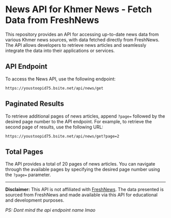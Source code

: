 # News API for Khmer News - Fetch Data from FreshNews

This repository provides an API for accessing up-to-date news data from various Khmer news sources, with data fetched directly from FreshNews. The API allows developers to retrieve news articles and seamlessly integrate the data into their applications or services.

## API Endpoint

To access the News API, use the following endpoint:

```
https://youstoopid75.bsite.net/api/news/get
```

## Paginated Results

To retrieve additional pages of news articles, append `?page=` followed by the desired page number to the API endpoint. For example, to retrieve the second page of results, use the following URL:

```
https://youstoopid75.bsite.net/api/news/get?page=2
```

## Total Pages

The API provides a total of 20 pages of news articles. You can navigate through the available pages by specifying the desired page number using the `?page=` parameter.


---

**Disclaimer:** This API is not affiliated with [FreshNews](https://freshnewsasia.com/index.php/en/ "FreshNews's Website"). The data presented is sourced from FreshNews and made available via this API for educational and development purposes.

*PS: Dont mind the api endpoint name lmao*

